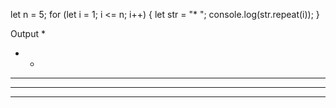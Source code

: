 let n = 5;
for (let i = 1; i <= n; i++) {
    let str = "* ";
    console.log(str.repeat(i));
}

Output
* 
* * 
* * * 
* * * * 
* * * * * 

